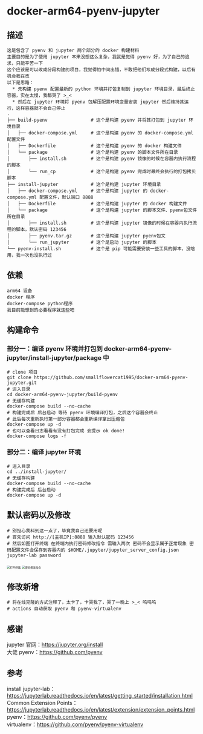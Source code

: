 # docker-arm64-pyenv-jupyter
## 描述
    这是包含了 pyenv 和 jupyter 两个部分的 docker 构建材料  
    主要目的是为了使用 jupyter 本来没想这么复杂，我就是觉得 pyenv 好，为了自己的追求，只能辛苦一下  
    这个应该是可以改成分段构建的项目，我觉得怕中间出错，不敢把他们写成分段式构建，以后有机会我在改  
    以下是思路：  
      * 先构建 pyenv 配置最新的 python 环境并打包复制到 jupyter 环境目录，最后终止容器，实在太慢，我都哭了 >_<
      * 然后在 jupyter 环境将 pyenv 包解压配置环境变量安装 jupyter 然后维持其运行，这样容器就不会自己停止 
    . 
    ├── build-pyenv                # 这个是构建 pyenv 并将其打包到 jupyter 环境目录  
    │   ├── docker-compose.yml     # 这个是构建 pyenv 的 docker-compose.yml 配置文件  
    │   ├── Dockerfile             # 这个是构建 pyenv 的 docker 构建文件  
    │   └── package                # 这个是构建 pyenv 的脚本文件所在目录   
    │       ├── install.sh         # 这个是构建 pyenv 镜像的时候在容器内执行流程的脚本   
    │       └── run_cp             # 这个是构建 pyenv 完成时最终会执行的打包拷贝脚本   
    ├── install-jupyter            # 这个是构建 jupyter 环境目录  
    │   ├── docker-compose.yml     # 这个是构建 jupyter 的 docker-compose.yml 配置文件，默认端口 8888  
    │   ├── Dockerfile             # 这个是构建 jupyter 的 docker 构建文件  
    │   └── package                # 这个是构建 jupyter 的脚本文件、pyenv包文件所在目录  
    │       ├── install.sh         # 这个是构建 jupyter 镜像的时候在容器内执行流程的脚本，默认密码 123456  
    │       ├── pyenv.tar.gz       # 这个是构建 jupyter pyenv包文  
    │       └── run_jupyter        # 这个是启动 jupyter 的脚本  
    └── pyenv-install.sh           # 这个是 pip 可能需要安装一些工具的脚本，没啥用，我一次也没执行过  

## 依赖
    arm64 设备
    docker 程序
    docker-compose python程序
    我目前能想到的必要程序就这些吧

## 构建命令
### 部分一：编译 pyenv 环境并打包到 docker-arm64-pyenv-jupyter/install-jupyter/package 中
    # clone 项目
    git clone https://github.com/smallflowercat1995/docker-arm64-pyenv-jupyter.git
    # 进入目录
    cd docker-arm64-pyenv-jupyter/build-pyenv
    # 无缓存构建
    docker-compose build --no-cache
    # 构建完成后 后台启动 等待 pyenv 环境编译打包，之后这个容器会终止
    # 此后每次重新执行第一部分容器都会重新编译拿出压缩包
    docker-compose up -d
    # 也可以查看日志看看有没有打包完成 会提示 ok done!  
    docker-compose logs -f
### 部分二：编译 jupyter 环境
    # 进入目录
    cd ../install-jupyter/
    # 无缓存构建
    docker-compose build --no-cache
    # 构建完成后 后台启动
    docker-compose up -d

## 默认密码以及修改
    # 别担心我料到这一点了，毕竟我自己还要用呢
    # 首先访问 http://[主机IP]:8888 输入默认密码 123456
    # 然后如图打开终端 在终端内执行密码修改指令 需输入两次 密码不会显示属于正常现象 密码配置文件会保存到容器内的 $HOME/.jupyter/jupyter_server_config.json 
    jupyter-lab password
   <img src="https://user-images.githubusercontent.com/94947393/179494632-fccd5e68-6d44-440c-b56d-82e8813c837d.png" title="打开终端" alt="打开终端" style="zoom: 50%;" />
   <img src="https://user-images.githubusercontent.com/94947393/179495057-b3a2148c-3abe-401f-98c7-647cd6521141.png" title="密码修改指令" alt="密码修改指令" style="zoom: 50%;" />

## 修改新增
    # 将在线克隆的方式注释了，太卡了，卡哭我了，哭了一晚上 >_< 呜呜呜
    # actions 自动获取 pyenv 和 pyenv-virtualenv   

## 感谢
jupyter 官网：https://jupyter.org/install    
大佬 pyenv：https://github.com/pyenv

## 参考
install jupyter-lab：https://jupyterlab.readthedocs.io/en/latest/getting_started/installation.html  
Common Extension Points：https://jupyterlab.readthedocs.io/en/latest/extension/extension_points.html   
pyenv：https://github.com/pyenv/pyenv  
virtualenv：https://github.com/pyenv/pyenv-virtualenv  
